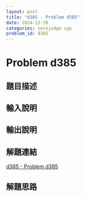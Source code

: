 ```yaml
---
layout: post
title: "d385 - Problem d385"
date: 2024-12-20
categories: zerojudge cpp
problem_id: d385
---
```


# Problem d385

## 題目描述



## 輸入說明



## 輸出說明



## 解題連結

[d385 - Problem d385](https://zerojudge.tw/ShowProblem?problemid=d385)

## 解題思路


